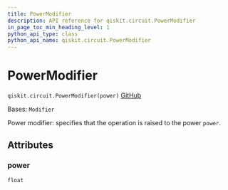 ```yaml
---
title: PowerModifier
description: API reference for qiskit.circuit.PowerModifier
in_page_toc_min_heading_level: 1
python_api_type: class
python_api_name: qiskit.circuit.PowerModifier
---
```


# PowerModifier

<span id="qiskit.circuit.PowerModifier" />

`qiskit.circuit.PowerModifier(power)` [GitHub](https://github.com/qiskit/qiskit/tree/stable/0.46/qiskit/circuit/annotated_operation.py "view source code")

Bases: `Modifier`

Power modifier: specifies that the operation is raised to the power `power`.

## Attributes

<span id="qiskit.circuit.PowerModifier.power" />

### power

`float`

